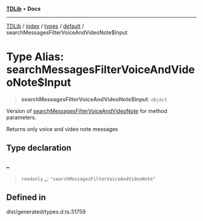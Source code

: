 [**TDLib**](../../../../../../README.md) • **Docs**

***

[TDLib](../../../../../../modules.md) / [index](../../../../../README.md) / [types](../../../README.md) / [default](../README.md) / searchMessagesFilterVoiceAndVideoNote$Input

# Type Alias: searchMessagesFilterVoiceAndVideoNote$Input

> **searchMessagesFilterVoiceAndVideoNote$Input**: `object`

Version of [searchMessagesFilterVoiceAndVideoNote](searchMessagesFilterVoiceAndVideoNote.md) for method parameters.

Returns only voice and video note messages

## Type declaration

### \_

> `readonly` **\_**: `"searchMessagesFilterVoiceAndVideoNote"`

## Defined in

dist/generated/types.d.ts:31759
